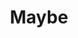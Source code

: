 ---
linkedin: https://linkedin.com/company/maybe
logohandle: maybeco
sort: maybe
title: Maybe
twitter: https://x.com/maybe
website: https://maybe.co/
youtube: https://youtube.com/channel/UCX7yt2o4W8PpMxfvvTwI-KQ
---